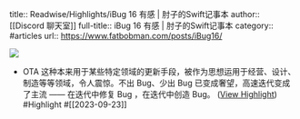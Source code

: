 title:: Readwise/Highlights/iBug 16 有感 | 肘子的Swift记事本
author:: [[Discord 聊天室]]
full-title:: iBug 16 有感 | 肘子的Swift记事本
category:: #articles
url:: https://www.fatbobman.com/posts/iBug16/

![](https://readwise-assets.s3.amazonaws.com/media/uploaded_book_covers/profile_182549/iBug16.png)

- OTA 这种本来用于某些特定领域的更新手段，被作为思想运用于经营、设计、制造等等领域，令人震惊。不出 Bug、少出 Bug 已变成奢望，高速迭代变成了主流 —— 在迭代中修复 Bug ，在迭代中创造 Bug。 ([View Highlight](https://read.readwise.io/read/01hayw9p85hb5cbq2v6jqj62ky)) #Highlight #[[2023-09-23]]